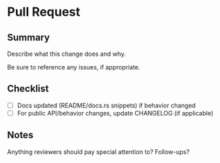 # Pull Request

## Summary

Describe what this change does and why.

Be sure to reference any issues, if appropriate.

## Checklist

- [ ] Docs updated (README/docs.rs snippets) if behavior changed
- [ ] For public API/behavior changes, update CHANGELOG (if applicable)

## Notes

Anything reviewers should pay special attention to? Follow-ups?
